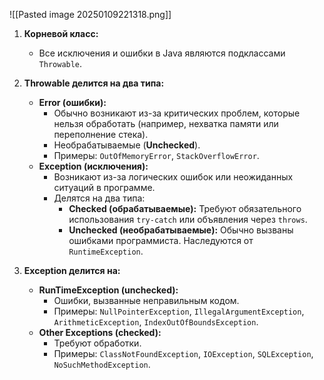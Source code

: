 ![[Pasted image 20250109221318.png]]

1. **Корневой класс:**
    
    - Все исключения и ошибки в Java являются подклассами `Throwable`.
2. **Throwable делится на два типа:**
    
    - **Error (ошибки):**
        - Обычно возникают из-за критических проблем, которые нельзя обработать (например, нехватка памяти или переполнение стека).
        - Необрабатываемые (**Unchecked**).
        - Примеры: `OutOfMemoryError`, `StackOverflowError`.
    - **Exception (исключения):**
        - Возникают из-за логических ошибок или неожиданных ситуаций в программе.
        - Делятся на два типа:
            - **Checked (обрабатываемые):** Требуют обязательного использования `try-catch` или объявления через `throws`.
            - **Unchecked (необрабатываемые):** Обычно вызваны ошибками программиста. Наследуются от `RuntimeException`.
3. **Exception делится на:**
    
    - **RunTimeException (unchecked):**
        - Ошибки, вызванные неправильным кодом.
        - Примеры: `NullPointerException`, `IllegalArgumentException`, `ArithmeticException`, `IndexOutOfBoundsException`.
    - **Other Exceptions (checked):**
        - Требуют обработки.
        - Примеры: `ClassNotFoundException`, `IOException`, `SQLException`, `NoSuchMethodException`.
